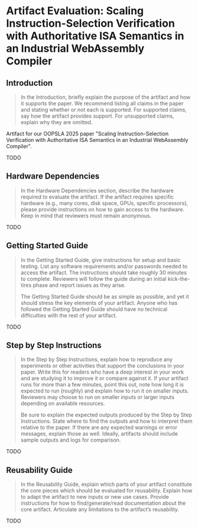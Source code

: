 # Artifact Evaluation: Scaling Instruction-Selection Verification with Authoritative ISA Semantics in an Industrial WebAssembly Compiler

## Introduction

> In the Introduction, briefly explain the purpose of the artifact and how it
> supports the paper. We recommend listing all claims in the paper and stating
> whether or not each is supported. For supported claims, say how the artifact
> provides support. For unsupported claims, explain why they are omitted.

Artifact for our OOPSLA 2025 paper "Scaling Instruction-Selection Verification
with Authoritative ISA Semantics in an Industrial WebAssembly Compiler".

TODO

## Hardware Dependencies

> In the Hardware Dependencies section, describe the hardware required to evaluate
> the artifact. If the artifact requires specific hardware (e.g., many cores, disk
> space, GPUs, specific processors), please provide instructions on how to gain
> access to the hardware. Keep in mind that reviewers must remain anonymous.

TODO

## Getting Started Guide

> In the Getting Started Guide, give instructions for setup and basic testing.
> List any software requirements and/or passwords needed to access the artifact.
> The instructions should take roughly 30 minutes to complete. Reviewers will
> follow the guide during an initial kick-the-tires phase and report issues as
> they arise.
>
> The Getting Started Guide should be as simple as possible, and yet it should
> stress the key elements of your artifact. Anyone who has followed the Getting
> Started Guide should have no technical difficulties with the rest of your
> artifact.

TODO

## Step by Step Instructions

> In the Step by Step Instructions, explain how to reproduce any experiments or
> other activities that support the conclusions in your paper. Write this for
> readers who have a deep interest in your work and are studying it to improve it
> or compare against it. If your artifact runs for more than a few minutes, point
> this out, note how long it is expected to run (roughly) and explain how to run
> it on smaller inputs. Reviewers may choose to run on smaller inputs or larger
> inputs depending on available resources.
>
> Be sure to explain the expected outputs produced by the Step by Step
> Instructions. State where to find the outputs and how to interpret them relative
> to the paper. If there are any expected warnings or error messages, explain
> those as well. Ideally, artifacts should include sample outputs and logs for
> comparison.

TODO

## Reusability Guide

> In the Reusability Guide, explain which parts of your artifact constitute the
> core pieces which should be evaluated for reusability. Explain how to adapt the
> artifact to new inputs or new use cases. Provide instructions for how to
> find/generate/read documentation about the core artifact. Articulate any
> limitations to the artifact’s reusability.

TODO
